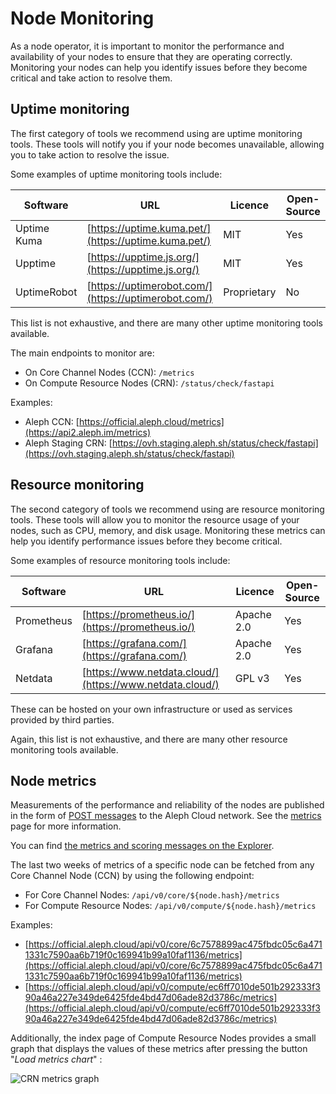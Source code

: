 # Node Monitoring

As a node operator, it is important to monitor the performance and availability of your nodes to ensure that they are
operating correctly. Monitoring your nodes can help you identify issues before they become critical and take action to
resolve them.

## Uptime monitoring

The first category of tools we recommend using are uptime monitoring tools. These tools will notify you if your node
becomes unavailable, allowing you to take action to resolve the issue.

Some examples of uptime monitoring tools include:

| Software | URL | Licence | Open-Source |
| --- | --- | --- | --- |
| Uptime Kuma | [https://uptime.kuma.pet/](https://uptime.kuma.pet/) | MIT | Yes |
| Upptime | [https://upptime.js.org/](https://upptime.js.org/) | MIT | Yes |
| UptimeRobot | [https://uptimerobot.com/](https://uptimerobot.com/) | Proprietary | No |

This list is not exhaustive, and there are many other uptime monitoring tools available.

The main endpoints to monitor are:

 - On Core Channel Nodes (CCN): `/metrics`
 - On Compute Resource Nodes (CRN): `/status/check/fastapi`

Examples:

- Aleph CCN: [https://official.aleph.cloud/metrics](https://api2.aleph.im/metrics)
- Aleph Staging CRN: [https://ovh.staging.aleph.sh/status/check/fastapi](https://ovh.staging.aleph.sh/status/check/fastapi)

## Resource monitoring

The second category of tools we recommend using are resource monitoring tools. These tools will allow you to monitor the
resource usage of your nodes, such as CPU, memory, and disk usage. Monitoring these metrics can help you identify
performance issues before they become critical.

Some examples of resource monitoring tools include:

| Software | URL | Licence | Open-Source |
| --- | --- | --- | --- |
| Prometheus | [https://prometheus.io/](https://prometheus.io/) | Apache 2.0 | Yes |
| Grafana | [https://grafana.com/](https://grafana.com/) | Apache 2.0 | Yes |
| Netdata | [https://www.netdata.cloud/](https://www.netdata.cloud/) | GPL v3 | Yes |

These can be hosted on your own infrastructure or used as services provided by third parties.

Again, this list is not exhaustive, and there are many other resource monitoring tools available.

## Node metrics

Measurements of the performance and reliability of the nodes are published in the form of 
[POST messages](/devhub/building-applications/messaging/object-types/posts) to the Aleph Cloud network. See the [metrics](/nodes/resources/metrics/) page for more information.

You can find [the metrics and scoring messages on the Explorer](https://explorer.aleph.cloud/messages?showAdvancedFilters=1&channels=aleph-scoring&page=1&sender=0x4D52380D3191274a04846c89c069E6C3F2Ed94e4).

The last two weeks of metrics of a specific node can be fetched from any Core Channel Node (CCN) by using the following
endpoint: 

 - For Core Channel Nodes: `/api/v0/core/${node.hash}/metrics`
 - For Compute Resource Nodes: `/api/v0/compute/${node.hash}/metrics`

Examples: 

 - [https://official.aleph.cloud/api/v0/core/6c7578899ac475fbdc05c6a4711331c7590aa6b719f0c169941b99a10faf1136/metrics](https://official.aleph.cloud/api/v0/core/6c7578899ac475fbdc05c6a4711331c7590aa6b719f0c169941b99a10faf1136/metrics)
 - [https://official.aleph.cloud/api/v0/compute/ec6ff7010de501b292333f390a46a227e349de6425fde4bd47d06ade82d3786c/metrics](https://official.aleph.cloud/api/v0/compute/ec6ff7010de501b292333f390a46a227e349de6425fde4bd47d06ade82d3786c/metrics)

Additionally, the index page of Compute Resource Nodes provides a small graph that displays the values of these metrics
after pressing the button "_Load metrics chart_" :

![CRN metrics graph](/assets/images/management/metrics/metrics-visualizer.png)